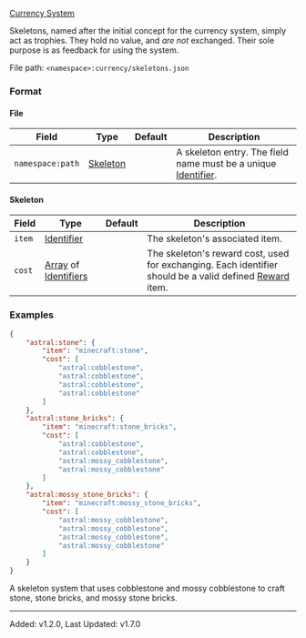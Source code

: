 [Currency System](index.md)

Skeletons, named after the initial concept for the currency system, simply act as trophies.
They hold no value, and *are not* exchanged. Their sole purpose is as feedback for using the system.

File path: `<namespace>:currency/skeletons.json`

### Format

#### File

| Field            | Type                  | Default | Description                                                                                                                            |
| ---------------- | --------------------- | ------- | -------------------------------------------------------------------------------------------------------------------------------------- |
| `namespace:path` | [Skeleton](#skeleton) |         | A skeleton entry. The field name must be a unique [Identifier](https://origins.readthedocs.io/en/1.10.0/types/data_types/identifier/). |

#### Skeleton

| Field  | Type                                                                                                                                                                   | Default | Description                                                                                                          |
| ------ | ---------------------------------------------------------------------------------------------------------------------------------------------------------------------- | ------- | -------------------------------------------------------------------------------------------------------------------- |
| `item` | [Identifier](https://origins.readthedocs.io/en/1.10.0/types/data_types/identifier/)                                                                                    |         | The skeleton's associated item.                                                                                      |
| `cost` | [Array](https://origins.readthedocs.io/en/1.10.0/types/data_types/identifier/) of [Identifiers](https://origins.readthedocs.io/en/1.10.0/types/data_types/identifier/) |         | The skeleton's reward cost, used for exchanging. Each identifier should be a valid defined [Reward](reward.md) item. |

### Examples

```json
{
    "astral:stone": {
        "item": "minecraft:stone",
        "cost": [
            "astral:cobblestone",
            "astral:cobblestone",
            "astral:cobblestone",
            "astral:cobblestone"
        ]
    },
    "astral:stone_bricks": {
        "item": "minecraft:stone_bricks",
        "cost": [
            "astral:cobblestone",
            "astral:cobblestone",
            "astral:mossy_cobblestone",
            "astral:mossy_cobblestone"
        ]
    },
    "astral:mossy_stone_bricks": {
        "item": "minecraft:mossy_stone_bricks",
        "cost": [
            "astral:mossy_cobblestone",
            "astral:mossy_cobblestone",
            "astral:mossy_cobblestone",
            "astral:mossy_cobblestone"
        ]
    }
}
```

A skeleton system that uses cobblestone and mossy cobblestone to craft stone, stone bricks, and mossy stone bricks.

---

Added: v1.2.0, Last Updated: v1.7.0